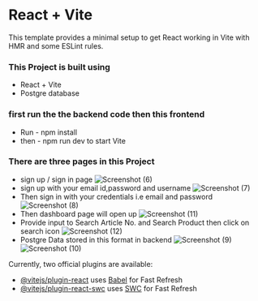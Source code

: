 # React + Vite

This template provides a minimal setup to get React working in Vite with HMR and some ESLint rules.
### This Project is built using 
*  React + Vite
*  Postgre database
### first run the the backend code then this frontend
*  Run - npm install 
*  then - npm run dev to start Vite
### There are three pages in this Project
* sign up / sign in page
  ![Screenshot (6)](https://github.com/vineetkumarg8/Task_Project_Frontend-main/assets/96251824/e6e4e908-c4f1-4b13-9988-6a96ab43d47b)
* sign up with your email id,password and username
  ![Screenshot (7)](https://github.com/vineetkumarg8/Task_Project_Frontend-main/assets/96251824/86a9e6d5-f4cb-455d-954d-0ba958819d99)
* Then sign in with your credentials i.e email and password
  ![Screenshot (8)](https://github.com/vineetkumarg8/Task_Project_Frontend-main/assets/96251824/13cc6f5d-a168-47d9-ad4f-22ea229fcc24)
* Then dashboard page will open up
 ![Screenshot (11)](https://github.com/vineetkumarg8/Task_Project_Frontend-main/assets/96251824/1055c5dd-fad0-4889-aae3-1f239844dfbd)
* Provide input to Search Article No. and Search Product then click on search icon
 ![Screenshot (12)](https://github.com/vineetkumarg8/Task_Project_Frontend-main/assets/96251824/93c7cc22-f2a3-474f-9b1d-76a65312cf57)
* Postgre Data stored in this format in backend
 ![Screenshot (9)](https://github.com/vineetkumarg8/Task_Project_Frontend-main/assets/96251824/cbd94051-70bc-4aa5-8160-5a837aa447af)
![Screenshot (10)](https://github.com/vineetkumarg8/Task_Project_Frontend-main/assets/96251824/82555753-dd48-44ea-89bd-ec178bf3d20b)

  


Currently, two official plugins are available:

- [@vitejs/plugin-react](https://github.com/vitejs/vite-plugin-react/blob/main/packages/plugin-react/README.md) uses [Babel](https://babeljs.io/) for Fast Refresh
- [@vitejs/plugin-react-swc](https://github.com/vitejs/vite-plugin-react-swc) uses [SWC](https://swc.rs/) for Fast Refresh
